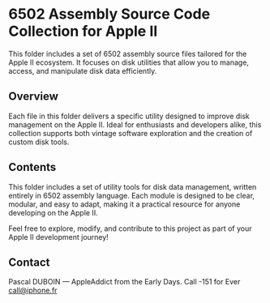 # 6502 Assembly Source Code Collection for Apple II

This folder includes a set of 6502 assembly source files tailored for the Apple II ecosystem. It focuses on disk utilities that allow you to manage, access, and manipulate disk data efficiently.

## Overview

Each file in this folder delivers a specific utility designed to improve disk management on the Apple II. Ideal for enthusiasts and developers alike, this collection supports both vintage software exploration and the creation of custom disk tools.


## Contents

This folder includes a set of utility tools for disk data management, written entirely in 6502 assembly language. Each module is designed to be clear, modular, and easy to adapt, making it a practical resource for anyone developing on the Apple II.


Feel free to explore, modify, and contribute to this project as part of your Apple II development journey!

## Contact

Pascal DUBOIN — AppleAddict from the Early Days.
Call -151 for Ever
call@iphone.fr
